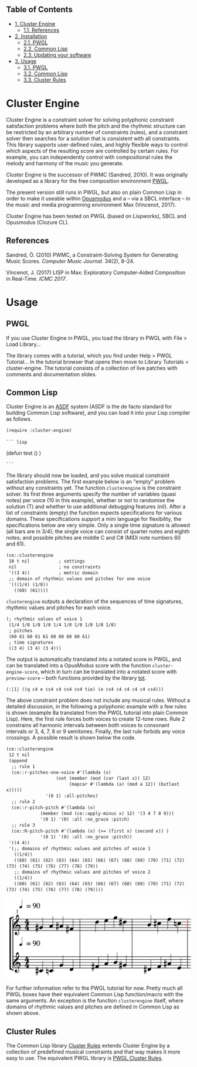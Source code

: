 <div id="table-of-contents">
<h2>Table of Contents</h2>
<div id="text-table-of-contents">
<ul>
<li><a href="#orgf7ac5b7">1. Cluster Engine</a>
<ul>
<li><a href="#org4dc578f">1.1. References</a></li>
</ul>
</li>
<li><a href="#org2755f3a">2. Installation</a>
<ul>
<li><a href="#orga381f84">2.1. PWGL</a></li>
<li><a href="#org5238bab">2.2. Common Lisp</a></li>
<li><a href="#org11e9b4e">2.3. Updating your software</a></li>
</ul>
</li>
<li><a href="#org71bb48a">3. Usage</a>
<ul>
<li><a href="#org12dc5f1">3.1. PWGL</a></li>
<li><a href="#org4d58c24">3.2. Common Lisp</a></li>
<li><a href="#org079c9dc">3.3. Cluster Rules</a></li>
</ul>
</li>
</ul>
</div>
</div>

<a id="orgf7ac5b7"></a>

# Cluster Engine

Cluster Engine is a constraint solver for solving polyphonic constraint satisfaction problems where both the pitch and the rhythmic structure can be restricted by an arbitrary number of constraints (rules), and a constraint solver then searches for a solution that is consistent with all constraints. This library supports user-defined rules, and highly flexible ways to control which aspects of the resulting score are controlled by certain rules. For example, you can independently control with compositional rules the melody and harmony of the music you generate. 

Cluster Engine is the successor of PWMC (Sandred, 2010). It was originally developed as a library for the free composition environment [PWGL](http://www2.siba.fi/pwgl). 

The present version still runs in PWGL, but also on plain Common Lisp in order to make it useable within [Opusmodus](http://opusmodus.com) and a &#x2013; via a SBCL interface &#x2013; in the music and media programming environment Max (Vincenot, 2017).

Cluster Engine has been tested on PWGL (based on Lispworks), SBCL and Opusmodus (Clozure CL).


<a id="org4dc578f"></a>

## References

Sandred, Ö. (2010) PWMC, a Constraint-Solving System for Generating Music Scores. *Computer Music Journal*. 34(2), 8–24.

Vincenot, J. (2017) LISP in Max: Exploratory Computer-Aided Composition in Real-Time. *ICMC 2017*.  


<a id="org2755f3a"></a>


# Usage


<a id="org12dc5f1"></a>

## PWGL

If you use Cluster Engine in PWGL, you load the library in PWGL with File > Load Library&#x2026;

The library comes with a tutorial, which you find under Help > PWGL Tutorial&#x2026; In the tutorial browser that opens then move to Library Tutorials > cluster-engine. The tutorial consists of a collection of live patches with comments and documentation slides. 


<a id="org4d58c24"></a>


## Common Lisp

Cluster Engine is an [ASDF](https://common-lisp.net/project/asdf/) system (ASDF is the de facto standard for building Common Lisp software), and you can load it into your Lisp compiler as follows.

    (require :cluster-engine)
	
	``` lisp
(defun test () )

	```


The library should now be loaded, and you solve musical constraint satisfaction problems. The first example below is an "empty" problem without any constraints yet. The function `clusterengine` is the constraint solver. Its first three arguments specify the number of variables (quasi notes) per voice (10 in this example), whether or not to randomise the solution (T) and whether to use additional debugging features (nil).  After a list of constraints (empty) the function expects specifications for various domains. These specifications support a mini language for flexibility, the specifications below are very simple. Only a single time signature is allowed (all bars are in 3/4); the single voice can consist of quarter notes and eighth notes; and possible pitches are middle C and C# (MIDI note numbers 60 and 61).  

    (ce::clusterengine 
     10 t nil           ; settings
     nil                ; no constraints
     '((3 4))           ; metric domain
     ;; domain of rhythmic values and pitches for one voice
     '(((1/4) (1/8))   
       ((60) (61))))

`clusterengine` outputs a declaration of the sequences of time signatures, rhythmic values and pitches for each voice. 

    (; rhythmic values of voice 1
     (1/4 1/8 1/8 1/8 1/4 1/8 1/8 1/8 1/8 1/8)
     ; pitches
     (60 61 60 61 61 60 60 60 60 61)
     ; time signatures
     ((3 4) (3 4) (3 4)))

The output is automatically translated into a notated score in PWGL, and can be translated into a OpusModus score with the function `cluster-engine-score`, which in turn can be translated into a notated score with `preview-score` &#x2013; both functions provided by the library [tot](https://github.com/tanders/tot).

    (:|1| ((q c4 e cs4 c4 cs4 cs4 tie) (e cs4 c4 c4 c4 c4 cs4)))

The above constraint problem does not include any musical rules. Without a detailed discussion, in the following a polyphonic example with a few rules is shown (example 8a translated from the PWGL tutorial into plain Common Lisp). Here, the first rule forces both voices to create 12-tone rows. Rule 2 constrains all harmonic intervals between both voices to consonant intervals or 3, 4, 7, 8 or 9 semitones. Finally, the last rule forbids any voice crossings. A possible result is shown below the code.

    (ce::clusterengine 
     12 t nil 
     (append 
      ;; rule 1
      (ce::r-pitches-one-voice #'(lambda (x) 
    			       (not (member (mod (car (last x)) 12)
    					    (mapcar #'(lambda (a) (mod a 12)) (butlast x)))))
    			   '(0 1) :all-pitches)
      ;; rule 2
      (ce::r-pitch-pitch #'(lambda (x) 
    			 (member (mod (ce::apply-minus x) 12) '(3 4 7 8 9)))
    		     '(0 1) '(0) :all :no_grace :pitch)
      ;; rule 3
      (ce::R-pitch-pitch #'(lambda (x) (>= (first x) (second x)) )
    		     '(0 1) '(0) :all :no_grace :pitch)) 
     '((4 4)) 
     '(;; domains of rhythmic values and pitches of voice 1
       ((1/4)) 
       ((60) (61) (62) (63) (64) (65) (66) (67) (68) (69) (70) (71) (72) (73) (74) (75) (76) (77) (78) (79))
       ;; domains of rhythmic values and pitches of voice 2
       ((1/4)) 
       ((60) (61) (62) (63) (64) (65) (66) (67) (68) (69) (70) (71) (72) (73) (74) (75) (76) (77) (78) (79))))

![img](polyphonic-solution.jpg)

For further information refer to the PWGL tutorial for now. Pretty much all PWGL boxes have their equivalent Common Lisp function/macro with the same arguments. An exception is the function `clusterengine` itself, where domains of rhythmic values and pitches are defined in Common Lisp as shown above. 


<a id="org079c9dc"></a>


## Cluster Rules

The Common Lisp library [Cluster Rules](https://github.com/tanders/cluster-rules) extends Cluster Engine by a collection of predefined musical constraints and that way makes it more easy to use. The equivalent PWGL library is [PWGL Cluster Rules](https://github.com/tanders/pwgl-cluster-rules). 

